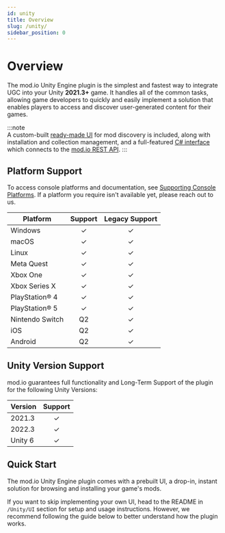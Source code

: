 ```yaml
---
id: unity
title: Overview
slug: /unity/
sidebar_position: 0
---
```


# Overview

The mod.io Unity Engine plugin is the simplest and fastest way to integrate UGC into your Unity **2021.3+** game. It handles all of the common tasks, allowing game developers to quickly and easily implement a solution that enables players to access and discover user-generated content for their games.

:::note  
A custom-built [ready-made UI](#quick-start) for mod discovery is included, along with installation and collection management, and a full-featured [C# interface](#getting-started) which connects to the [mod.io REST API](https://docs.mod.io).
:::

## Platform Support
To access console platforms and documentation, see [Supporting Console Platforms](/platforms/). If a platform you require isn't available yet, please reach out to us.

| Platform          | Support | Legacy Support |
|-------------------|:-------:|:--------------:| 
| Windows           |    ✓    |       ✓        |
| macOS             |    ✓    |       ✓        |
| Linux             |    ✓    |       ✓        |
| Meta Quest        |    ✓    |       ✓        |
| Xbox One          |    ✓    |       ✓        |
| Xbox Series X     |    ✓    |       ✓        |
| PlayStation® 4    |    ✓    |       ✓        |
| PlayStation® 5    |    ✓    |       ✓        |
| Nintendo Switch   |   Q2    |       ✓        |
| iOS               |   Q2    |       ✓        |
| Android           |   Q2    |       ✓        |

## Unity Version Support
mod.io guarantees full functionality and Long-Term Support of the plugin for the following Unity Versions:

| Version | Support |
|---------|:-------:|
| 2021.3  |    ✓    |
| 2022.3  |    ✓    |
| Unity 6 |    ✓    |

## Quick Start

The mod.io Unity Engine plugin comes with a prebuilt UI, a drop-in, instant solution for browsing and installing your game's mods.

If you want to skip implementing your own UI, head to the README in `/Unity/UI` section for setup and usage instructions. However, we recommend following the guide below to better understand how the plugin works.